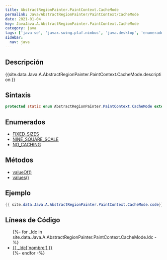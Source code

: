 ```yaml
---
title: AbstractRegionPainter.PaintContext.CacheMode
permalink: Java/AbstractRegionPainter/PaintContext/CacheMode
date: 2021-01-04
key: JavaJava.A.AbstractRegionPainter.PaintContext.CacheMode
category: java
tags: ['java se', 'javax.swing.plaf.nimbus', 'java.desktop', 'enumerado java', 'Java 1.0']
sidebar: 
  nav: java
---
```


## Descripción
{{site.data.Java.A.AbstractRegionPainter.PaintContext.CacheMode.description }}

## Sintaxis
~~~java
protected static enum AbstractRegionPainter.PaintContext.CacheMode extends Enum<AbstractRegionPainter.PaintContext.CacheMode>
~~~

## Enumerados
* [FIXED_SIZES](/Java/AbstractRegionPainter/PaintContext/CacheMode/FIXED_SIZES)
* [NINE_SQUARE_SCALE](/Java/AbstractRegionPainter/PaintContext/CacheMode/NINE_SQUARE_SCALE)
* [NO_CACHING](/Java/AbstractRegionPainter/PaintContext/CacheMode/NO_CACHING)

## Métodos
* [valueOf()](/Java/AbstractRegionPainter/PaintContext/CacheMode/valueOf)
* [values()](/Java/AbstractRegionPainter/PaintContext/CacheMode/values)

## Ejemplo
~~~java
{{ site.data.Java.A.AbstractRegionPainter.PaintContext.CacheMode.code}}
~~~

## Líneas de Código
<ul>
{%- for _ldc in site.data.Java.A.AbstractRegionPainter.PaintContext.CacheMode.ldc -%}
   <li>
       <a href="{{_ldc['url'] }}">{{ _ldc['nombre'] }}</a>
   </li>
{%- endfor -%}
</ul>
